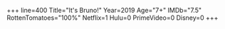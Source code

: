 +++
line=400
Title="It's Bruno!"
Year=2019
Age="7+"
IMDb="7.5"
RottenTomatoes="100%"
Netflix=1
Hulu=0
PrimeVideo=0
Disney=0
+++

